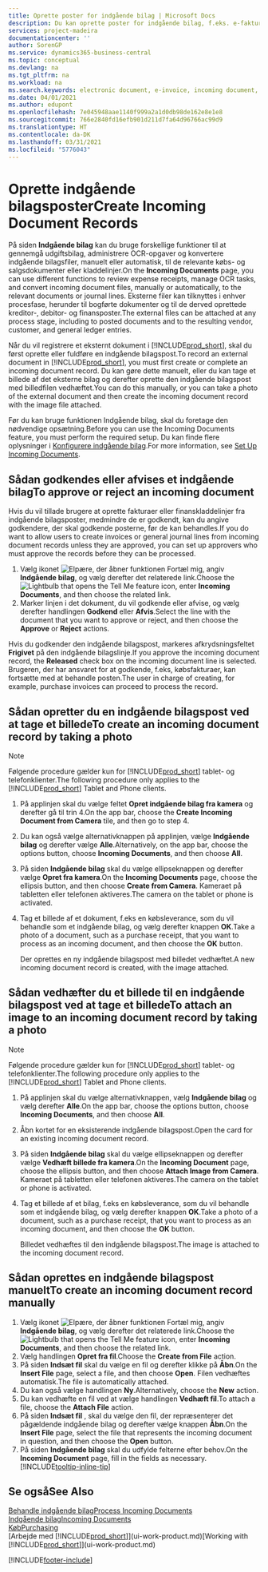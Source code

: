 ```yaml
---
title: Oprette poster for indgående bilag | Microsoft Docs
description: Du kan oprette poster for indgående bilag, f.eks. e-fakturaer, og administrere OCR-opgaver eCommerce og dokumentudveksling.
services: project-madeira
documentationcenter: ''
author: SorenGP
ms.service: dynamics365-business-central
ms.topic: conceptual
ms.devlang: na
ms.tgt_pltfrm: na
ms.workload: na
ms.search.keywords: electronic document, e-invoice, incoming document, OCR, ecommerce, document exchange, import invoice
ms.date: 04/01/2021
ms.author: edupont
ms.openlocfilehash: 7e045948aae1140f999a2a1d0db98de162e8e1e8
ms.sourcegitcommit: 766e2840fd16efb901d211d7fa64d96766ac99d9
ms.translationtype: HT
ms.contentlocale: da-DK
ms.lasthandoff: 03/31/2021
ms.locfileid: "5776043"
---
```

# <a name="create-incoming-document-records"></a><span data-ttu-id="f7430-103">Oprette indgående bilagsposter</span><span class="sxs-lookup"><span data-stu-id="f7430-103">Create Incoming Document Records</span></span>
<span data-ttu-id="f7430-104">På siden **Indgående bilag** kan du bruge forskellige funktioner til at gennemgå udgiftsbilag, administrere OCR-opgaver og konvertere indgående bilagsfiler, manuelt eller automatisk, til de relevante købs- og salgsdokumenter eller kladdelinjer.</span><span class="sxs-lookup"><span data-stu-id="f7430-104">On the **Incoming Documents** page, you can use different functions to review expense receipts, manage OCR tasks, and convert incoming document files, manually or automatically, to the relevant documents or journal lines.</span></span> <span data-ttu-id="f7430-105">Eksterne filer kan tilknyttes i enhver procesfase, herunder til bogførte dokumenter og til de derved oprettede kreditor-, debitor- og finansposter.</span><span class="sxs-lookup"><span data-stu-id="f7430-105">The external files can be attached at any process stage, including to posted documents and to the resulting vendor, customer, and general ledger entries.</span></span>

<span data-ttu-id="f7430-106">Når du vil registrere et eksternt dokument i [!INCLUDE[prod_short](includes/prod_short.md)], skal du først oprette eller fuldføre en indgående bilagspost.</span><span class="sxs-lookup"><span data-stu-id="f7430-106">To record an external document in [!INCLUDE[prod_short](includes/prod_short.md)], you must first create or complete an incoming document record.</span></span> <span data-ttu-id="f7430-107">Du kan gøre dette manuelt, eller du kan tage et billede af det eksterne bilag og derefter oprette den indgående bilagspost med billedfilen vedhæftet.</span><span class="sxs-lookup"><span data-stu-id="f7430-107">You can do this manually, or you can take a photo of the external document and then create the incoming document record with the image file attached.</span></span>

<span data-ttu-id="f7430-108">Før du kan bruge funktionen Indgående bilag, skal du foretage den nødvendige opsætning.</span><span class="sxs-lookup"><span data-stu-id="f7430-108">Before you can use the Incoming Documents feature, you must perform the required setup.</span></span> <span data-ttu-id="f7430-109">Du kan finde flere oplysninger i [Konfigurere indgående bilag](across-how-setup-income-documents.md).</span><span class="sxs-lookup"><span data-stu-id="f7430-109">For more information, see [Set Up Incoming Documents](across-how-setup-income-documents.md).</span></span>

## <a name="to-approve-or-reject-an-incoming-document"></a><span data-ttu-id="f7430-110">Sådan godkendes eller afvises et indgående bilag</span><span class="sxs-lookup"><span data-stu-id="f7430-110">To approve or reject an incoming document</span></span>
<span data-ttu-id="f7430-111">Hvis du vil tillade brugere at oprette fakturaer eller finanskladdelinjer fra indgående bilagsposter, medmindre de er godkendt, kan du angive godkendere, der skal godkende posterne, før de kan behandles.</span><span class="sxs-lookup"><span data-stu-id="f7430-111">If you do want to allow users to create invoices or general journal lines from incoming document records unless they are approved, you can set up approvers who must approve the records before they can be processed.</span></span>

1. <span data-ttu-id="f7430-112">Vælg ikonet ![Elpære, der åbner funktionen Fortæl mig](media/ui-search/search_small.png "Fortæl mig, hvad du vil foretage dig"), angiv **Indgående bilag**, og vælg derefter det relaterede link.</span><span class="sxs-lookup"><span data-stu-id="f7430-112">Choose the ![Lightbulb that opens the Tell Me feature](media/ui-search/search_small.png "Tell me what you want to do") icon, enter **Incoming Documents**, and then choose the related link.</span></span>
2. <span data-ttu-id="f7430-113">Marker linjen i det dokument, du vil godkende eller afvise, og vælg derefter handlingen **Godkend** eller **Afvis**.</span><span class="sxs-lookup"><span data-stu-id="f7430-113">Select the line with the document that you want to approve or reject, and then choose the **Approve** or **Reject** actions.</span></span>

<span data-ttu-id="f7430-114">Hvis du godkender den indgående bilagspost, markeres afkrydsningsfeltet **Frigivet** på den indgående bilagslinje.</span><span class="sxs-lookup"><span data-stu-id="f7430-114">If you approve the incoming document record, the **Released** check box on the incoming document line is selected.</span></span> <span data-ttu-id="f7430-115">Brugeren, der har ansvaret for at godkende, f.eks, købsfakturaer, kan fortsætte med at behandle posten.</span><span class="sxs-lookup"><span data-stu-id="f7430-115">The user in charge of creating, for example, purchase invoices can proceed to process the record.</span></span>

## <a name="to-create-an-incoming-document-record-by-taking-a-photo"></a><span data-ttu-id="f7430-116">Sådan opretter du en indgående bilagspost ved at tage et billede</span><span class="sxs-lookup"><span data-stu-id="f7430-116">To create an incoming document record by taking a photo</span></span>
> [!NOTE]  
>   <span data-ttu-id="f7430-117">Følgende procedure gælder kun for [!INCLUDE[prod_short](includes/prod_short.md)] tablet- og telefonklienter.</span><span class="sxs-lookup"><span data-stu-id="f7430-117">The following procedure only applies to the [!INCLUDE[prod_short](includes/prod_short.md)] Tablet and Phone clients.</span></span>

1. <span data-ttu-id="f7430-118">På applinjen skal du vælge feltet **Opret indgående bilag fra kamera** og derefter gå til trin 4.</span><span class="sxs-lookup"><span data-stu-id="f7430-118">On the app bar, choose the **Create Incoming Document from Camera** tile, and then go to step 4.</span></span>
2. <span data-ttu-id="f7430-119">Du kan også vælge alternativknappen på applinjen, vælge **Indgående bilag** og derefter vælge **Alle**.</span><span class="sxs-lookup"><span data-stu-id="f7430-119">Alternatively, on the app bar, choose the options button, choose **Incoming Documents**, and then choose **All**.</span></span>
3. <span data-ttu-id="f7430-120">På siden **Indgående bilag** skal du vælge ellipseknappen og derefter vælge **Opret fra kamera**.</span><span class="sxs-lookup"><span data-stu-id="f7430-120">On the **Incoming Documents** page, choose the ellipsis button, and then choose **Create from Camera**.</span></span> <span data-ttu-id="f7430-121">Kameraet på tabletten eller telefonen aktiveres.</span><span class="sxs-lookup"><span data-stu-id="f7430-121">The camera on the tablet or phone is activated.</span></span>
4. <span data-ttu-id="f7430-122">Tag et billede af et dokument, f.eks en købsleverance, som du vil behandle som et indgående bilag, og vælg derefter knappen **OK**.</span><span class="sxs-lookup"><span data-stu-id="f7430-122">Take a photo of a document, such as a purchase receipt, that you want to process as an incoming document, and then choose the **OK** button.</span></span>

    <span data-ttu-id="f7430-123">Der oprettes en ny indgående bilagspost med billedet vedhæftet.</span><span class="sxs-lookup"><span data-stu-id="f7430-123">A new incoming document record is created, with the image attached.</span></span>

## <a name="to-attach-an-image-to-an-incoming-document-record-by-taking-a-photo"></a><span data-ttu-id="f7430-124">Sådan vedhæfter du et billede til en indgående bilagspost ved at tage et billede</span><span class="sxs-lookup"><span data-stu-id="f7430-124">To attach an image to an incoming document record by taking a photo</span></span>
> [!NOTE]  
>   <span data-ttu-id="f7430-125">Følgende procedure gælder kun for [!INCLUDE[prod_short](includes/prod_short.md)] tablet- og telefonklienter.</span><span class="sxs-lookup"><span data-stu-id="f7430-125">The following procedure only applies to the [!INCLUDE[prod_short](includes/prod_short.md)] Tablet and Phone clients.</span></span>

1. <span data-ttu-id="f7430-126">På applinjen skal du vælge alternativknappen, vælg **Indgående bilag** og vælg derefter **Alle**.</span><span class="sxs-lookup"><span data-stu-id="f7430-126">On the app bar, choose the options button, choose **Incoming Documents**, and then choose **All**.</span></span>
2. <span data-ttu-id="f7430-127">Åbn kortet for en eksisterende indgående bilagspost.</span><span class="sxs-lookup"><span data-stu-id="f7430-127">Open the card for an existing incoming document record.</span></span>
3. <span data-ttu-id="f7430-128">På siden **Indgående bilag** skal du vælge ellipseknappen og derefter vælge **Vedhæft billede fra kamera**.</span><span class="sxs-lookup"><span data-stu-id="f7430-128">On the **Incoming Document** page, choose the ellipsis button, and then choose **Attach Image from Camera**.</span></span> <span data-ttu-id="f7430-129">Kameraet på tabletten eller telefonen aktiveres.</span><span class="sxs-lookup"><span data-stu-id="f7430-129">The camera on the tablet or phone is activated.</span></span>
4. <span data-ttu-id="f7430-130">Tag et billede af et bilag, f.eks en købsleverance, som du vil behandle som et indgående bilag, og vælg derefter knappen **OK**.</span><span class="sxs-lookup"><span data-stu-id="f7430-130">Take a photo of a document, such as a purchase receipt, that you want to process as an incoming document, and then choose the **OK** button.</span></span>

    <span data-ttu-id="f7430-131">Billedet vedhæftes til den indgående bilagspost.</span><span class="sxs-lookup"><span data-stu-id="f7430-131">The image is attached to the incoming document record.</span></span>

## <a name="to-create-an-incoming-document-record-manually"></a><span data-ttu-id="f7430-132">Sådan oprettes en indgående bilagspost manuelt</span><span class="sxs-lookup"><span data-stu-id="f7430-132">To create an incoming document record manually</span></span>
1. <span data-ttu-id="f7430-133">Vælg ikonet ![Elpære, der åbner funktionen Fortæl mig](media/ui-search/search_small.png "Fortæl mig, hvad du vil foretage dig"), angiv **Indgående bilag**, og vælg derefter det relaterede link.</span><span class="sxs-lookup"><span data-stu-id="f7430-133">Choose the ![Lightbulb that opens the Tell Me feature](media/ui-search/search_small.png "Tell me what you want to do") icon, enter **Incoming Documents**, and then choose the related link.</span></span>
2. <span data-ttu-id="f7430-134">Vælg handlingen **Opret fra fil**.</span><span class="sxs-lookup"><span data-stu-id="f7430-134">Choose the **Create from File** action.</span></span>  
3. <span data-ttu-id="f7430-135">På siden **Indsæt fil** skal du vælge en fil og derefter klikke på **Åbn**.</span><span class="sxs-lookup"><span data-stu-id="f7430-135">On the **Insert File** page, select a file, and then choose **Open**.</span></span> <span data-ttu-id="f7430-136">Filen vedhæftes automatisk.</span><span class="sxs-lookup"><span data-stu-id="f7430-136">The file is automatically attached.</span></span>
4. <span data-ttu-id="f7430-137">Du kan også vælge handlingen **Ny**.</span><span class="sxs-lookup"><span data-stu-id="f7430-137">Alternatively, choose the **New** action.</span></span>
5. <span data-ttu-id="f7430-138">Du kan vedhæfte en fil ved at vælge handlingen **Vedhæft fil**.</span><span class="sxs-lookup"><span data-stu-id="f7430-138">To attach a file, choose the **Attach File** action.</span></span>
6. <span data-ttu-id="f7430-139">På siden **Indsæt fil** , skal du vælge den fil, der repræsenterer det pågældende indgående bilag og derefter vælge knappen **Åbn**.</span><span class="sxs-lookup"><span data-stu-id="f7430-139">On the **Insert File** page, select the file that represents the incoming document in question, and then choose the **Open** button.</span></span>
7. <span data-ttu-id="f7430-140">På siden **Indgående bilag** skal du udfylde felterne efter behov.</span><span class="sxs-lookup"><span data-stu-id="f7430-140">On the **Incoming Document** page, fill in the fields as necessary.</span></span> [!INCLUDE[tooltip-inline-tip](includes/tooltip-inline-tip_md.md)]

## <a name="see-also"></a><span data-ttu-id="f7430-141">Se også</span><span class="sxs-lookup"><span data-stu-id="f7430-141">See Also</span></span>
[<span data-ttu-id="f7430-142">Behandle indgående bilag</span><span class="sxs-lookup"><span data-stu-id="f7430-142">Process Incoming Documents</span></span>](across-process-income-documents.md)  
[<span data-ttu-id="f7430-143">Indgående bilag</span><span class="sxs-lookup"><span data-stu-id="f7430-143">Incoming Documents</span></span>](across-income-documents.md)  
[<span data-ttu-id="f7430-144">Køb</span><span class="sxs-lookup"><span data-stu-id="f7430-144">Purchasing</span></span>](purchasing-manage-purchasing.md)  
<span data-ttu-id="f7430-145">[Arbejde med [!INCLUDE[prod_short](includes/prod_short.md)]](ui-work-product.md)</span><span class="sxs-lookup"><span data-stu-id="f7430-145">[Working with [!INCLUDE[prod_short](includes/prod_short.md)]](ui-work-product.md)</span></span>


[!INCLUDE[footer-include](includes/footer-banner.md)]